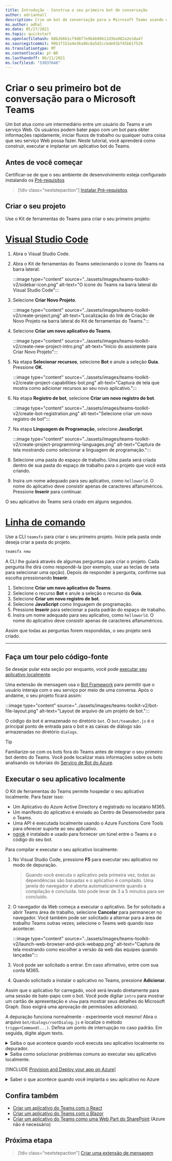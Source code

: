 ```yaml
---
title: Introdução - Construa o seu primeiro bot de conversação
author: adrianhall
description: Crie um bot de conversação para o Microsoft Teams usando o Kit de ferramentas do Teams.
ms.author: adhal
ms.date: 05/27/2021
ms.topic: quickstart
ms.openlocfilehash: 68b266b1cf9d8f7e9b4b98611d3ba982a2e18a47
ms.sourcegitcommit: 99b1f151e4e36a86c6a5d2ccbde01bf45b61f526
ms.translationtype: MT
ms.contentlocale: pt-BR
ms.lasthandoff: 06/21/2021
ms.locfileid: "53037646"
---
```

# <a name="build-your-first-conversational-bot-for-microsoft-teams"></a>Criar o seu primeiro bot de conversação para o Microsoft Teams

Um bot atua como um intermediário entre um usuário do Teams e um serviço Web.  Os usuários podem bater papo com um bot para obter informações rapidamente, iniciar fluxos de trabalho ou qualquer outra coisa que seu serviço Web possa fazer.  Neste tutorial, você aprenderá como construir, executar e implantar um aplicativo bot do Teams.

## <a name="before-you-begin"></a>Antes de você começar

Certificar-se de que o seu ambiente de desenvolvimento esteja configurado instalando os [Pré-requisitos](prerequisites.md)

> [!div class="nextstepaction"]
> [Instalar Pré-requisitos](prerequisites.md)

## <a name="create-your-project"></a>Criar o seu projeto

Use o Kit de ferramentas do Teams para criar o seu primeiro projeto:

# <a name="visual-studio-code"></a>[Visual Studio Code](#tab/vscode)

1. Abra o Visual Studio Code.
1. Abra o Kit de ferramentas do Teams selecionando o ícone do Teams na barra lateral:

    :::image type="content" source="../assets/images/teams-toolkit-v2/sidebar-icon.png" alt-text="O ícone do Teams na barra lateral do Visual Studio Code":::

1. Selecione **Criar Novo Projeto**.

   :::image type="content" source="../assets/images/teams-toolkit-v2/create-project.png" alt-text="Localização do link de Criação de Novo Projeto na barra lateral do Kit de ferramentas do Teams.":::

1. Selecione **Criar um novo aplicativo do Teams**.

   :::image type="content" source="../assets/images/teams-toolkit-v2/create-new-project-intro.png" alt-text="Início do assistente para Criar Novo Projeto":::

1. Na etapa **Selecionar recursos**, selecione **Bot** e anule a seleção **Guia**.  Pressione **OK**.

   :::image type="content" source="../assets/images/teams-toolkit-v2/create-project-capabilities-bot.png" alt-text="Captura de tela que mostra como adicionar recursos ao seu novo aplicativo.":::

1. Na etapa **Registro de bot**, selecione **Criar um novo registro de bot**.

   :::image type="content" source="../assets/images/teams-toolkit-v2/create-bot-registration.png" alt-text="Selecione criar um novo registro de bot":::

1. Na etapa **Linguagem de Programação**, selecione **JavaScript**.

    :::image type="content" source="../assets/images/teams-toolkit-v2/create-project-programming-languages.png" alt-text="Captura de tela mostrando como selecionar a linguagem de programação.":::

1. Selecione uma pasta do espaço de trabalho.  Uma pasta será criada dentro de sua pasta do espaço de trabalho para o projeto que você está criando.

1. Insira um nome adequado para seu aplicativo, como `helloworld`.  O nome do aplicativo deve consistir apenas de caracteres alfanuméricos.  Pressione **Inserir** para continuar.

O seu aplicativo do Teams será criado em alguns segundos.

# <a name="command-line"></a>[Linha de comando](#tab/cli)

Use a CLI `teamsfx` para criar o seu primeiro projeto.  Inicie pela pasta onde deseja criar a pasta do projeto.

``` bash
teamsfx new
```

A CLI lhe guiará através de algumas perguntas para criar o projeto.  Cada pergunta lhe dirá como respondê-la (por exemplo, usar as teclas de seta para selecionar uma opção).  Depois de responder à pergunta, confirme sua escolha pressionando **Inserir**.

1. Selecione **Criar um novo aplicativo do Teams**.
1. Selecione o recurso **Bot** e anule a seleção o recurso da **Guia**.
1. Selecione **Criar um novo registro de bot**.
1. Selecione **JavaScript** como linguagem de programação.
1. Pressione **Inserir** para selecionar a pasta padrão do espaço de trabalho.
1. Insira um nome adequado para seu aplicativo, como `helloworld`.  O nome do aplicativo deve consistir apenas de caracteres alfanuméricos.

Assim que todas as perguntas forem respondidas, o seu projeto será criado.

---

## <a name="take-a-tour-of-the-source-code"></a>Faça um tour pelo código-fonte

Se desejar pular esta seção por enquanto, você pode [executar seu aplicativo localmente](#run-your-app-locally).

Uma extensão de mensagem usa o [Bot Framework](https://docs.botframework.com) para permitir que o usuário interaja com o seu serviço por meio de uma conversa.  Após o andaime, o seu projeto ficará assim:

:::image type="content" source="../assets/images/teams-toolkit-v2/bot-file-layout.png" alt-text="Layout de arquivo de um projeto de bot.":::

O código do bot é armazenado no diretório `bot`.  O `bot/teamsBot.js` é o principal ponto de entrada para o bot e as caixas de diálogo são armazenadas no diretório `dialogs`.

> [!Tip]
> Familiarize-se com os bots fora do Teams antes de integrar o seu primeiro bot dentro do Teams.  Você pode localizar mais informações sobre os bots analisando os tutoriais do [Serviço de Bot do Azure](/azure/bot-service/bot-builder-basics?view=azure-bot-service-4.0&preserve-view=true).

## <a name="run-your-app-locally"></a>Executar o seu aplicativo localmente

O Kit de ferramentas do Teams permite hospedar o seu aplicativo localmente.  Para fazer isso:

- Um Aplicativo do Azure Active Directory é registrado no locatário M365.
- Um manifesto do aplicativo é enviado ao Centro de Desenvolvedor para o Teams.
- Uma API é executada localmente usando o Azure Functions Core Tools para oferecer suporte ao seu aplicativo.
- [ngrok](https://ngrok.io) é instalado e usado para fornecer um túnel entre o Teams e o código do seu bot.

Para compilar e executar o seu aplicativo localmente:

1. No Visual Studio Code, pressione **F5** para executar seu aplicativo no modo de depuração.

   > Quando você executa o aplicativo pela primeira vez, todas as dependências são baixadas e o aplicativo é compilado.  Uma janela do navegador é aberta automaticamente quando a compilação é concluída.  Isto pode levar de 3 a 5 minutos para ser concluído.

1. O navegador da Web começa a executar o aplicativo. Se for solicitado a abrir Teams área de trabalho, selecione **Cancelar** para permanecer no navegador. Você também pode ser solicitado a alternar para a área de trabalho Teams outras vezes; selecione o Teams web quando isso acontecer.

   :::image type="content" source="../assets/images/teams-toolkit-v2/launch-web-browser-and-pick-webapp.png" alt-text="Captura de tela mostrando como escolher a versão da web das equipes quando lançadas":::

1. Você pode ser solicitado a entrar.  Em caso afirmativo, entre com sua conta M365.
1. Quando solicitado a instalar o aplicativo no Teams, pressione **Adicionar**.

Assim que o aplicativo for carregado, você será levado diretamente para uma sessão de bate-papo com o bot.  Você pode digitar `intro` para mostrar um cartão de apresentação e `show` para mostrar seus detalhes do Microsoft Graph.  (Isso exigirá uma aprovação de permissões adicionais).

A depuração funciona normalmente - experimente você mesmo! Abra o arquivo `bot/dialogs/rootDialog.js` e localize o método `triggerCommand(...)`.  Defina um ponto de interrupção no caso padrão.  Em seguida, digite algum texto.

<!-- markdownlint-disable MD033 -->
<details>
<summary>Saiba o que acontece quando você executa seu aplicativo localmente no depurador.</summary>

Quando você pressionou F5, o Kit de ferramentas do Teams:

1. Registrou seu aplicativo no Azure Active Directory.
1. Registrou seu aplicativo para "carregamento lateral" no Microsoft Teams.
1. Iniciou o back-end do aplicativo em execução localmente usando as [Ferramentas do Azure Function Core](/azure/azure-functions/functions-run-local?#start).
1. Iniciou um túnel ngrok para que o Teams possa se comunicar com o seu aplicativo.
1. Iniciou o Microsoft Teams com um comando para instruir o Teams a fazer o sideload do aplicativo.

</details>

<!-- markdownlint-disable MD033 -->
<details>
<summary>Saiba como solucionar problemas comuns ao executar seu aplicativo localmente.</summary>

Para executar com êxito seu aplicativo no Teams, você deve ter uma conta de desenvolvimento do Microsoft 365 que permite o sideload do aplicativo. Para obter mais informações sobre abertura de conta, confira [Pré-requisitos](prerequisites.md#enable-sideloading).

> [!TIP]
> Verifique se há problemas antes de fazer o sideload de seu aplicativo, usando a [ferramenta de validação de aplicativo](https://dev.teams.microsoft.com/appvalidation.html), que está incluída no kit de ferramentas. Corrija os erros para fazer o sideload do aplicativo com êxito.
</details>

[!INCLUDE [Provision and Deploy your app on Azure](~/includes/get-started/azure-provisioning-instructions.md)]

<!-- markdownlint-disable MD033 -->

<details>
<summary>Saber o que acontece quando você implanta o seu aplicativo no Azure</summary>

Antes da implantação, o aplicativo era executado localmente:

1. O back-end é executado usando o _Azure Functions Core Tools_.
1. O ponto de extremidade HTTP do aplicativo, onde o Microsoft Teams carrega o aplicativo, é executado localmente.

A implantação envolve o provisionamento de recursos em uma assinatura ativa do Azure e a implantação (upload) do código de back-end e front-end do aplicativo para o Azure. O back-end usa uma variedade de serviços do Azure, incluindo o Serviço de Aplicativo do Azure e o Serviço de Bot do Azure.

</details>

## <a name="see-also"></a>Confira também

- [Criar um aplicativo do Teams com o React](first-app-react.md)
- [Criar um aplicativo do Teams com o Blazor](first-app-blazor.md)
- [Criar um aplicativo do Teams como uma Web Part do SharePoint](first-app-spfx.md) (Azure não é necessário)

## <a name="next-step"></a>Próxima etapa

> [!div class="nextstepaction"]
> [Criar uma extensão de mensagem](first-message-extension.md)
